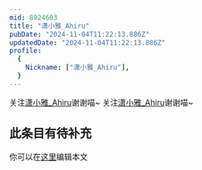 ```yaml
---
mid: 8924603
title: "潇小雅_Ahiru"
pubDate: "2024-11-04T11:22:13.886Z"
updatedDate: "2024-11-04T11:22:13.886Z"
profile:
  {
    Nickname: ["潇小雅_Ahiru"],
  }
---
```


关注[潇小雅_Ahiru](https://space.bilibili.com/8924603)谢谢喵~ 关注[潇小雅_Ahiru](https://space.bilibili.com/8924603)谢谢喵~

## 此条目有待补充
你可以在[这里](https://github.com/Yuhanawa/VTuber.ICU-Content/edit/master/v/潇小雅_Ahiru/index.md)编辑本文
